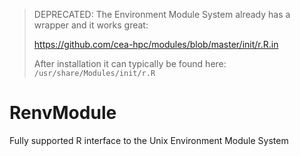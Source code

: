 > DEPRECATED:
> The Environment Module System already has a wrapper and it works great:
> 
> https://github.com/cea-hpc/modules/blob/master/init/r.R.in
>
> After installation it can typically be found here: `/usr/share/Modules/init/r.R`

# RenvModule
Fully supported R interface to the Unix Environment Module System
